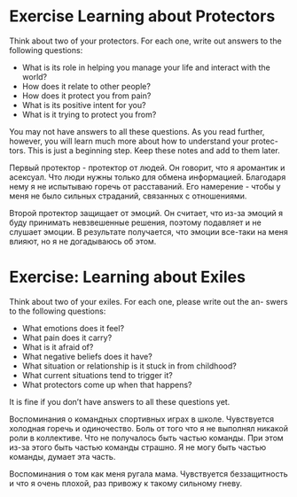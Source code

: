 # Exercise Learning about Protectors
Think about two of your protectors. For each one, write out answers to the
following questions:

- What is its role in helping you manage your life and interact with
the world?
- How does it relate to other people?
- How does it protect you from pain?
- What is its positive intent for you?
- What is it trying to protect you from?

You may not have answers to all these questions. As you read further,
however, you will learn much more about how to understand your protec-
tors. This is just a beginning step. Keep these notes and add to them later.

Первый протектор - протектор от людей. Он говорит, что я аромантик и асексуал. Что люди нужны только для обмена информацией. Благодаря нему я не испытываю горечь от расставаний. Его намерение - чтобы у меня не было сильных страданий, связанных с отношениями.

Второй протектор защищает от эмоций. Он считает, что из-за эмоций я буду принимать невзвешенные решения, поэтому подавляет и не слушает эмоции. В результате получается, что эмоции все-таки на меня влияют, но я не догадываюсь об этом.

# Exercise: Learning about Exiles
Think about two of your exiles. For each one, please write out the an-
swers to the following questions:
- What emotions does it feel?
- What pain does it carry?
 - What is it afraid of?
- What negative beliefs does it have?
- What situation or relationship is it stuck in from childhood?
 - What current situations tend to trigger it?
- What protectors come up when that happens?

It is fine if you don’t have answers to all these questions yet.

Воспоминания о командных спортивных играх в школе. Чувствуется холодная горечь и одиночество. Боль от того что я не выполнял никакой роли в коллективе. Что не получалось быть частью команды. При этом из-за этого быть частью команды страшно. 
Я не могу быть частью команды, думает эта часть.

Воспоминания о том как меня ругала мама. Чувствуется беззащитность и что я очень плохой, раз привожу к такому сильному гневу.